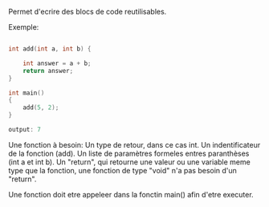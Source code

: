Permet d'ecrire des blocs de code reutilisables.

Exemple:
```cpp

int add(int a, int b) { 

    int answer = a + b;
    return answer;
}

int main()
{
    add(5, 2);    
}

output: 7
```

Une fonction à besoin: 
    Un type de retour, dans ce cas int.
    Un indentificateur de la fonction (add).
    Un liste de paramètres formeles entres paranthèses (int a et int b).
    Un "return", qui retourne une valeur ou une variable meme type que la fonction, une fonction de type "void" n'a pas besoin d'un "return".

Une fonction doit etre appeleer dans la fonctin main() afin d'etre executer.


